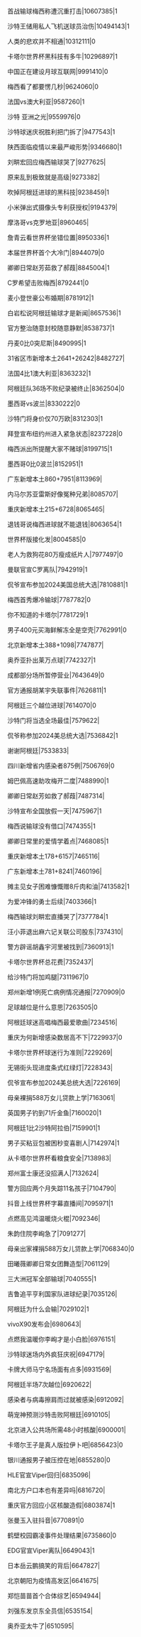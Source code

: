 首战输球梅西称遭沉重打击|10607385|1

沙特王储用私人飞机送球员治伤|10494143|1

人类的悲欢并不相通|10312111|0

卡塔尔世界杯黑科技有多牛|10296897|1

中国正在建设月球互联网|9991410|0

梅西看了都要愣几秒|9624060|0

法国vs澳大利亚|9587260|1

沙特 亚洲之光|9559976|0

沙特球迷庆祝胜利把门拆了|9477543|1

陕西面临疫情以来最严峻形势|9346680|1

刘畊宏回应梅西输球哭了|9277625|

原来乱到极致就是高级|9273382|

吹掉阿根廷进球的黑科技|9238459|1

小米弹出式摄像头专利获授权|9194379|

摩洛哥vs克罗地亚|8960465|

詹青云看世界杯坐错位置|8950336|1

本届世界杯首个大冷门|8944079|0

卿卿日常赵芳茹救了郝葭|8845004|1

C罗希望击败梅西|8792441|0

麦小登世豪公布婚期|8781912|1

白岩松说阿根廷输球才是新闻|8657536|1

官方整治随意封校随意静默|8538737|1

丹麦0比0突尼斯|8490995|1

31省区市新增本土2641+26242|8482727|

法国4比1澳大利亚|8363232|1

阿根廷队36场不败纪录被终止|8362504|0

墨西哥vs波兰|8330222|0

沙特门将身价仅70万欧|8312303|1

拜登宣布纽约州进入紧急状态|8237228|0

梅西派出所提醒大家不赌球|8199715|1

墨西哥0比0波兰|8152951|1

广东新增本土860+7951|8113969|

内马尔苏亚雷斯好像冤种兄弟|8085707|

重庆新增本土215+6728|8065465|

退钱哥说梅西进球就不能退钱|8063654|1

世界杯版接化发|8004585|0

老人为救狗花80万瘦成纸片人|7977497|0

曼联官宣C罗离队|7942919|1

侃爷宣布参加2024美国总统大选|7810881|1

梅西首秀爆冷输球|7787782|0

你不知道的卡塔尔|7781729|1

男子400元买海鲜解冻全是空壳|7762991|0

北京新增本土388+1098|7747877|

奥乔亚扑出莱万点球|7742327|1

成都部分场所暂停营业|7643649|0

官方通报胡某宇失联事件|7626811|1

阿根廷三个越位进球|7614070|0

沙特门将当选全场最佳|7579622|

侃爷称参加2024美总统大选|7536842|1

谢谢阿根廷|7533833|

四川新增省内感染者875例|7506769|0

姆巴佩高速助攻梅开二度|7488990|1

卿卿日常赵芳如救了郝葭|7487314|

沙特宣布全国放假一天|7475967|1

梅西说输球没有借口|7474355|1

卿卿日常里的爱情学着点|7468085|1

重庆新增本土178+6157|7465116|

广东新增本土781+8241|7460196|

摊主见女子困难慷慨赠8斤肉和油|7413582|1

为爱冲锋的勇士后续|7403366|1

梅西输球刘畊宏直播哭了|7377784|1

汪小菲退出麻六记关联公司股东|7374310|

警方辟谣胡鑫宇河里被找到|7360913|1

卡塔尔世界杯总花费|7352437|

给沙特门将加鸡腿|7311967|0

郑州新增1例死亡病例情况通报|7270909|0

足球越位是什么意思|7263505|0

阿根廷球迷高唱梅西最爱歌曲|7234516|

重庆为何新增感染数居高不下|7229937|0

卡塔尔世界杯球迷行为准则|7229269|

无锡街头现进度条式红绿灯|7228343|

侃爷宣布参加2024美总统大选|7226169|

母亲裸捐588万女儿贷款上学|7163061|

英国男子钓到71斤金鱼|7160020|1

阿根廷1比2沙特阿拉伯|7159901|1

男子买粘豆包被困秒变喜剧人|7142974|1

从卡塔尔世界杯看粮食安全|7138983|

郑州富士康还没招满人|7132624|

警方回应两个月失踪11名孩子|7104790|

抖音上线世界杯字幕直播间|7095971|1

点燃高见鸿温暖烧火棍|7092346|

朱韵住院李峋急了|7091277|

母亲出家裸捐588万女儿贷款上学|7068340|0

田曦薇卿卿日常女团舞造型|7061129|

三大洲冠军全部输球|7040555|1

吉鲁追平亨利国家队进球纪录|7035126|

阿根廷为什么会输|7029102|1

vivoX90发布会|6980643|

点燃我温暖你李峋才是小白脸|6976151|

沙特球迷场内外疯狂庆祝|6947179|

卡牌大师马宁名场面有点多|6931569|

阿根廷半场7次越位|6920622|

感染者与病毒擦肩而过就被感染|6912092|

萌宠神预测沙特击败阿根廷|6910105|

北京进入公共场所需48小时核酸|6900001|

卡塔尔王子是真人版拉伊卜吧|6856423|0

银川通报男子被压控在地|6855280|0

HLE官宣Viper回归|6835096|

南北方户口本也有差异吗|6816720|

重庆官方回应小区核酸造假|6803874|1

张曼玉入驻抖音|6770891|0

鹤壁校园霸凌事件处理结果|6735860|0

EDG官宣Viper离队|6649043|1

日本岳云鹏搞笑的背后|6647827|

北京朝阳为疫情高发区|6641675|

郑恺苗苗首个合体综艺|6594944|

刘强东发京东全员信|6535154|

奥乔亚太牛了|6510595|

